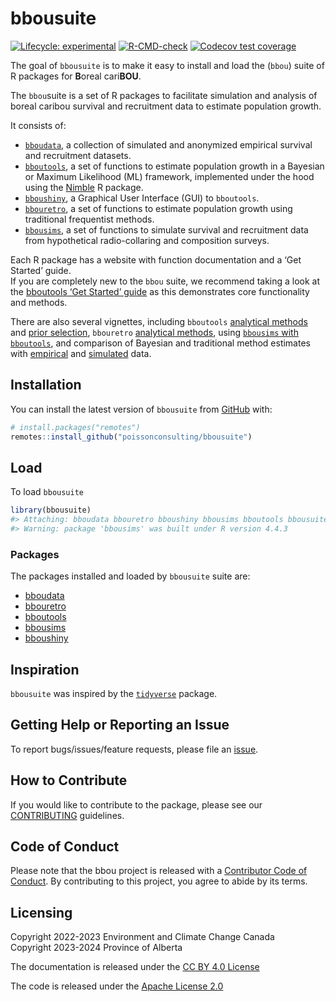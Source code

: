 
<!-- README.md is generated from README.Rmd. Please edit that file -->

# bbousuite

<!-- badges: start -->

[![Lifecycle:
experimental](https://img.shields.io/badge/lifecycle-experimental-orange.svg)](https://lifecycle.r-lib.org/articles/stages.html#experimental)
[![R-CMD-check](https://github.com/poissonconsulting/bbousuite/actions/workflows/R-CMD-check.yaml/badge.svg)](https://github.com/poissonconsulting/bbousuite/actions/workflows/R-CMD-check.yaml)
[![Codecov test
coverage](https://codecov.io/gh/poissonconsulting/bbousuite/branch/main/graph/badge.svg)](https://app.codecov.io/gh/poissonconsulting/bbousuite?branch=main)
<!-- badges: end -->

The goal of `bbousuite` is to make it easy to install and load the
(`bbou`) suite of R packages for **B**oreal cari**BOU**.

The `bbou`suite is a set of R packages to facilitate simulation and
analysis of boreal caribou survival and recruitment data to estimate
population growth.

It consists of:

- [`bboudata`](https://poissonconsulting.github.io/bboudata/), a
  collection of simulated and anonymized empirical survival and
  recruitment datasets.  
- [`bboutools`](https://poissonconsulting.github.io/bboutools/), a set
  of functions to estimate population growth in a Bayesian or Maximum
  Likelihood (ML) framework, implemented under the hood using the
  [Nimble](https://r-nimble.org) R package.  
- [`bboushiny`](https://poissonconsulting.github.io/bboushiny/), a
  Graphical User Interface (GUI) to `bboutools`.  
- [`bbouretro`](https://poissonconsulting.github.io/bbouretro/), a set
  of functions to estimate population growth using traditional
  frequentist methods.  
- [`bbousims`](https://poissonconsulting.github.io/bbousims/), a set of
  functions to simulate survival and recruitment data from hypothetical
  radio-collaring and composition surveys.

Each R package has a website with function documentation and a ‘Get
Started’ guide.  
If you are completely new to the `bbou` suite, we recommend taking a
look at the [bboutools ‘Get Started’
guide](https://poissonconsulting.github.io/bboutools/articles/bboutools.html)
as this demonstrates core functionality and methods.

There are also several vignettes, including `bboutools` [analytical
methods](https://poissonconsulting.github.io/bboutools/articles/methods.html)
and [prior
selection](https://poissonconsulting.github.io/bboutools/articles/priors.html),
`bbouretro` [analytical
methods](https://poissonconsulting.github.io/bbouretro/articles/retro-methods.html),
using [`bbousims` with
`bboutools`](https://poissonconsulting.github.io/bbousims/articles/bboutools.html),
and comparison of Bayesian and traditional method estimates with
[empirical](https://poissonconsulting.github.io/bbousuite/articles/empirical-comparisons.html)
and
[simulated](https://poissonconsulting.github.io/bbousuite/articles/simulations.html)
data.

## Installation

You can install the latest version of `bbousuite` from
[GitHub](https://github.com/poissonconsulting/bbousuite) with:

``` r
# install.packages("remotes")
remotes::install_github("poissonconsulting/bbousuite")
```

## Load

To load `bbousuite`

``` r
library(bbousuite)
#> Attaching: bboudata bbouretro bboushiny bbousims bboutools bbousuite
#> Warning: package 'bbousims' was built under R version 4.4.3
```

### Packages

The packages installed and loaded by `bbousuite` suite are:

- [bboudata](https://github.com/poissonconsulting/bboudata)
- [bbouretro](https://github.com/poissonconsulting/bbouretro)
- [bboutools](https://github.com/poissonconsulting/bboutools)
- [bbousims](https://github.com/poissonconsulting/bbousims)
- [bboushiny](https://github.com/poissonconsulting/bboushiny)

## Inspiration

`bbousuite` was inspired by the
[`tidyverse`](https://github.com/tidyverse/tidyverse) package.

## Getting Help or Reporting an Issue

To report bugs/issues/feature requests, please file an
[issue](https://github.com/poissonconsulting/bbousuite/issues/).

## How to Contribute

If you would like to contribute to the package, please see our
[CONTRIBUTING](https://github.com/poissonconsulting/bbousuite/blob/master/.github/CONTRIBUTING.md)
guidelines.

## Code of Conduct

Please note that the bbou project is released with a [Contributor Code
of
Conduct](https://contributor-covenant.org/version/2/1/CODE_OF_CONDUCT.html).
By contributing to this project, you agree to abide by its terms.

## Licensing

Copyright 2022-2023 Environment and Climate Change Canada  
Copyright 2023-2024 Province of Alberta  

The documentation is released under the [CC BY 4.0
License](https://creativecommons.org/licenses/by/4.0/)

The code is released under the [Apache License
2.0](https://www.apache.org/licenses/LICENSE-2.0)
